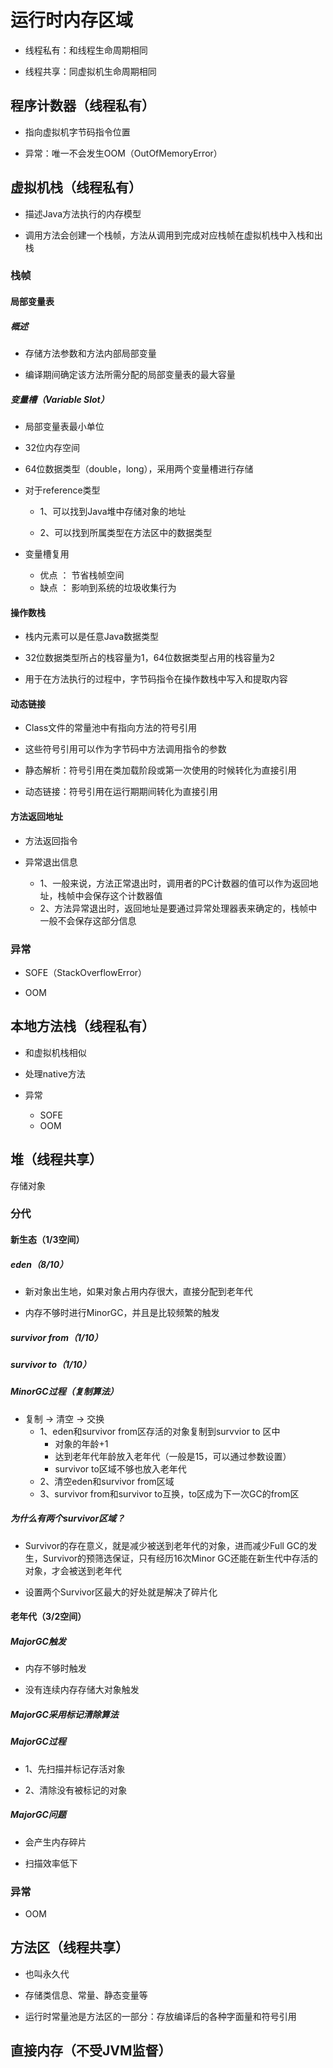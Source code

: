 # 运行时内存区域

- 线程私有：和线程生命周期相同

- 线程共享：同虚拟机生命周期相同

## 程序计数器（线程私有）

- 指向虚拟机字节码指令位置

- 异常：唯一不会发生OOM（OutOfMemoryError）

## 虚拟机栈（线程私有）

- 描述Java方法执行的内存模型

- 调用方法会创建一个栈帧，方法从调用到完成对应栈帧在虚拟机栈中入栈和出栈

### 栈帧

#### 局部变量表

##### 概述

- 存储方法参数和方法内部局部变量

- 编译期间确定该方法所需分配的局部变量表的最大容量

##### 变量槽（Variable Slot）

- 局部变量表最小单位

- 32位内存空间

- 64位数据类型（double，long），采用两个变量槽进行存储

- 对于reference类型
  - 1、可以找到Java堆中存储对象的地址

  - 2、可以找到所属类型在方法区中的数据类型

- 变量槽复用
  - 优点 ： 节省栈帧空间
  - 缺点 ： 影响到系统的垃圾收集行为

#### 操作数栈

- 栈内元素可以是任意Java数据类型

- 32位数据类型所占的栈容量为1，64位数据类型占用的栈容量为2

- 用于在方法执行的过程中，字节码指令在操作数栈中写入和提取内容

#### 动态链接

- Class文件的常量池中有指向方法的符号引用

- 这些符号引用可以作为字节码中方法调用指令的参数

- 静态解析：符号引用在类加载阶段或第一次使用的时候转化为直接引用

- 动态链接：符号引用在运行期期间转化为直接引用

#### 方法返回地址

- 方法返回指令

- 异常退出信息
  - 1、一般来说，方法正常退出时，调用者的PC计数器的值可以作为返回地址，栈帧中会保存这个计数器值
  - 2、方法异常退出时，返回地址是要通过异常处理器表来确定的，栈帧中一般不会保存这部分信息

### 异常

- SOFE（StackOverflowError）

- OOM

## 本地方法栈（线程私有）

- 和虚拟机栈相似

- 处理native方法

- 异常
  - SOFE
  - OOM

## 堆（线程共享）

存储对象

### 分代

#### 新生态（1/3空间）

##### eden（8/10）

- 新对象出生地，如果对象占用内存很大，直接分配到老年代

- 内存不够时进行MinorGC，并且是比较频繁的触发

##### survivor from（1/10）

##### survivor to（1/10）

##### MinorGC过程（复制算法）

- 复制 -> 清空 -> 交换
  - 1、eden和survivor from区存活的对象复制到survvior to 区中
    - 对象的年龄+1
    - 达到老年代年龄放入老年代（一般是15，可以通过参数设置）
    - survivor to区域不够也放入老年代
  - 2、清空eden和survivor from区域
  - 3、survivor from和survivor to互换，to区成为下一次GC的from区

##### 为什么有两个survivor区域？

- Survivor的存在意义，就是减少被送到老年代的对象，进而减少Full GC的发生，Survivor的预筛选保证，只有经历16次Minor GC还能在新生代中存活的对象，才会被送到老年代

- 设置两个Survivor区最大的好处就是解决了碎片化

#### 老年代（3/2空间）

##### MajorGC触发

- 内存不够时触发

- 没有连续内存存储大对象触发

##### MajorGC采用标记清除算法

##### MajorGC过程

- 1、先扫描并标记存活对象

- 2、清除没有被标记的对象

##### MajorGC问题

- 会产生内存碎片

- 扫描效率低下

### 异常

- OOM

## 方法区（线程共享）

- 也叫永久代

- 存储类信息、常量、静态变量等

- 运行时常量池是方法区的一部分：存放编译后的各种字面量和符号引用

## 直接内存（不受JVM监督）
